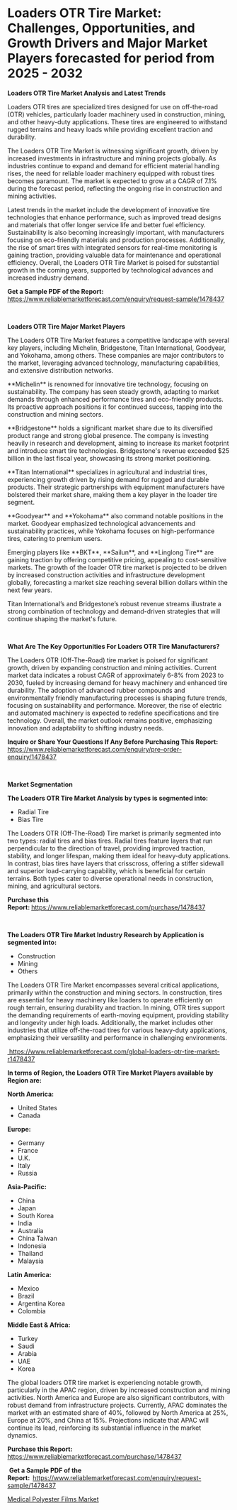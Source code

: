 <p><h1>Loaders OTR Tire Market: Challenges, Opportunities, and Growth Drivers and Major Market Players forecasted for period from 2025 - 2032</h1></p><p><strong>Loaders OTR Tire Market Analysis and Latest Trends</strong></p>
<p><p>Loaders OTR tires are specialized tires designed for use on off-the-road (OTR) vehicles, particularly loader machinery used in construction, mining, and other heavy-duty applications. These tires are engineered to withstand rugged terrains and heavy loads while providing excellent traction and durability.</p><p>The Loaders OTR Tire Market is witnessing significant growth, driven by increased investments in infrastructure and mining projects globally. As industries continue to expand and demand for efficient material handling rises, the need for reliable loader machinery equipped with robust tires becomes paramount. The market is expected to grow at a CAGR of 7.1% during the forecast period, reflecting the ongoing rise in construction and mining activities.</p><p>Latest trends in the market include the development of innovative tire technologies that enhance performance, such as improved tread designs and materials that offer longer service life and better fuel efficiency. Sustainability is also becoming increasingly important, with manufacturers focusing on eco-friendly materials and production processes. Additionally, the rise of smart tires with integrated sensors for real-time monitoring is gaining traction, providing valuable data for maintenance and operational efficiency. Overall, the Loaders OTR Tire Market is poised for substantial growth in the coming years, supported by technological advances and increased industry demand.</p></p>
<p><strong>Get a Sample PDF of the Report:&nbsp;</strong> <a href="https://www.reliablemarketforecast.com/enquiry/request-sample/1478437?utm_campaign=3029&utm_medium=2&utm_source=Github&utm_content=ia&utm_term=23032025&utm_id=loaders-otr-tire">https://www.reliablemarketforecast.com/enquiry/request-sample/1478437</a></p>
<p>&nbsp;</p>
<p><strong>Loaders OTR Tire Major Market Players</strong></p>
<p><p>The Loaders OTR Tire Market features a competitive landscape with several key players, including Michelin, Bridgestone, Titan International, Goodyear, and Yokohama, among others. These companies are major contributors to the market, leveraging advanced technology, manufacturing capabilities, and extensive distribution networks.</p><p>**Michelin** is renowned for innovative tire technology, focusing on sustainability. The company has seen steady growth, adapting to market demands through enhanced performance tires and eco-friendly products. Its proactive approach positions it for continued success, tapping into the construction and mining sectors.</p><p>**Bridgestone** holds a significant market share due to its diversified product range and strong global presence. The company is investing heavily in research and development, aiming to increase its market footprint and introduce smart tire technologies. Bridgestone's revenue exceeded $25 billion in the last fiscal year, showcasing its strong market positioning.</p><p>**Titan International** specializes in agricultural and industrial tires, experiencing growth driven by rising demand for rugged and durable products. Their strategic partnerships with equipment manufacturers have bolstered their market share, making them a key player in the loader tire segment.</p><p>**Goodyear** and **Yokohama** also command notable positions in the market. Goodyear emphasized technological advancements and sustainability practices, while Yokohama focuses on high-performance tires, catering to premium users.</p><p>Emerging players like **BKT**, **Sailun**, and **Linglong Tire** are gaining traction by offering competitive pricing, appealing to cost-sensitive markets. The growth of the loader OTR tire market is projected to be driven by increased construction activities and infrastructure development globally, forecasting a market size reaching several billion dollars within the next few years. </p><p>Titan International’s and Bridgestone’s robust revenue streams illustrate a strong combination of technology and demand-driven strategies that will continue shaping the market's future.</p></p>
<p>&nbsp;</p>
<p><strong>What Are The Key Opportunities For Loaders OTR Tire Manufacturers?</strong></p>
<p><p>The Loaders OTR (Off-The-Road) tire market is poised for significant growth, driven by expanding construction and mining activities. Current market data indicates a robust CAGR of approximately 6-8% from 2023 to 2030, fueled by increasing demand for heavy machinery and enhanced tire durability. The adoption of advanced rubber compounds and environmentally friendly manufacturing processes is shaping future trends, focusing on sustainability and performance. Moreover, the rise of electric and automated machinery is expected to redefine specifications and tire technology. Overall, the market outlook remains positive, emphasizing innovation and adaptability to shifting industry needs.</p></p>
<p><strong>Inquire or Share Your Questions If Any Before Purchasing This Report:</strong> <a href="https://www.reliablemarketforecast.com/enquiry/pre-order-enquiry/1478437?utm_campaign=3029&utm_medium=2&utm_source=Github&utm_content=ia&utm_term=23032025&utm_id=loaders-otr-tire">https://www.reliablemarketforecast.com/enquiry/pre-order-enquiry/1478437</a></p>
<p>&nbsp;</p>
<p><strong>Market Segmentation</strong></p>
<p><strong>The Loaders OTR Tire Market Analysis by types is segmented into:</strong></p>
<p><ul><li>Radial Tire</li><li>Bias Tire</li></ul></p>
<p><p>The Loaders OTR (Off-The-Road) Tire market is primarily segmented into two types: radial tires and bias tires. Radial tires feature layers that run perpendicular to the direction of travel, providing improved traction, stability, and longer lifespan, making them ideal for heavy-duty applications. In contrast, bias tires have layers that crisscross, offering a stiffer sidewall and superior load-carrying capability, which is beneficial for certain terrains. Both types cater to diverse operational needs in construction, mining, and agricultural sectors.</p></p>
<p><strong>Purchase this Report:&nbsp;</strong><a href="https://www.reliablemarketforecast.com/purchase/1478437?utm_campaign=3029&utm_medium=2&utm_source=Github&utm_content=ia&utm_term=23032025&utm_id=loaders-otr-tire">https://www.reliablemarketforecast.com/purchase/1478437</a></p>
<p>&nbsp;</p>
<p><strong>The Loaders OTR Tire Market Industry Research by Application is segmented into:</strong></p>
<p><ul><li>Construction</li><li>Mining</li><li>Others</li></ul></p>
<p><p>The Loaders OTR Tire Market encompasses several critical applications, primarily within the construction and mining sectors. In construction, tires are essential for heavy machinery like loaders to operate efficiently on rough terrain, ensuring durability and traction. In mining, OTR tires support the demanding requirements of earth-moving equipment, providing stability and longevity under high loads. Additionally, the market includes other industries that utilize off-the-road tires for various heavy-duty applications, emphasizing their versatility and performance in challenging environments.</p></p>
<p><a href="https://www.reliablemarketforecast.com/global-loaders-otr-tire-market-r1478437?utm_campaign=3029&utm_medium=2&utm_source=Github&utm_content=ia&utm_term=23032025&utm_id=loaders-otr-tire">&nbsp;https://www.reliablemarketforecast.com/global-loaders-otr-tire-market-r1478437</a></p>
<p><strong>In terms of Region, the Loaders OTR Tire Market Players available by Region are:</strong></p>
<p>
    <p> <strong> North America: </strong>
        <ul>
            <li>United States</li>
            <li>Canada</li>
        </ul>
        </p> 
    <p> <strong> Europe: </strong>
        <ul>
            <li>Germany</li>
            <li>France</li>
            <li>U.K.</li>
            <li>Italy</li>
            <li>Russia</li>
        </ul>
        </p> 
    <p> <strong> Asia-Pacific: </strong>
        <ul>
            <li>China</li>
            <li>Japan</li>
            <li>South Korea</li>
            <li>India</li>
            <li>Australia</li>
            <li>China Taiwan</li>
            <li>Indonesia</li>
            <li>Thailand</li>
            <li>Malaysia</li>
        </ul>
        </p> 
    <p> <strong> Latin America: </strong>
        <ul>
            <li>Mexico</li>
            <li>Brazil</li>
            <li>Argentina Korea</li>
            <li>Colombia</li>
        </ul>
        </p> 
    <p> <strong> Middle East & Africa: </strong>
        <ul>
            <li>Turkey</li>
            <li>Saudi</li>
            <li>Arabia</li>
            <li>UAE</li>
            <li>Korea</li>
        </ul>
    </p>
    </p>
<p><p>The global loaders OTR tire market is experiencing notable growth, particularly in the APAC region, driven by increased construction and mining activities. North America and Europe are also significant contributors, with robust demand from infrastructure projects. Currently, APAC dominates the market with an estimated share of 40%, followed by North America at 25%, Europe at 20%, and China at 15%. Projections indicate that APAC will continue its lead, reinforcing its substantial influence in the market dynamics.</p></p>
<p><strong>Purchase this Report: </strong><a href="https://www.reliablemarketforecast.com/purchase/1478437?utm_campaign=3029&utm_medium=2&utm_source=Github&utm_content=ia&utm_term=23032025&utm_id=loaders-otr-tire">https://www.reliablemarketforecast.com/purchase/1478437</a></p>
<p>&nbsp;<strong>Get a Sample PDF of the Report:&nbsp;&nbsp;</strong><a href="https://www.reliablemarketforecast.com/enquiry/request-sample/1478437?utm_campaign=3029&utm_medium=2&utm_source=Github&utm_content=ia&utm_term=23032025&utm_id=loaders-otr-tire">https://www.reliablemarketforecast.com/enquiry/request-sample/1478437</a></p>
<p><strong></strong></p>
<p><p><a href="https://github.com/krulicfidura/Market-Research-Report-List-1/blob/main/medical-polyester-films-market.md?utm_campaign=3029&utm_medium=2&utm_source=Github&utm_content=ia&utm_term=23032025&utm_id=loaders-otr-tire">Medical Polyester Films Market</a></p></p>